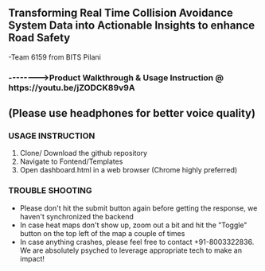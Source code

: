 <h2>Transforming Real Time Collision Avoidance System Data into Actionable Insights to enhance Road Safety</h3>
<p>-Team 6159 from BITS Pilani</p>
<h3>-------->Product Walkthrough & Usage Instruction @ https://youtu.be/jZODCK89v9A</h3>
<h2> (Please use headphones for better voice quality) </h2>
<h3>USAGE INSTRUCTION</h3>
<ol>
  <li>Clone/ Download the github repository</li>
  <li>Navigate to Fontend/Templates</li>
  <li>Open dashboard.html in a web browser (Chrome highly preferred)</li>
</ol>
<h3>TROUBLE SHOOTING </h3>
<ul>
  <li>Please don't hit the submit button again before getting the response, we haven't synchronized the backend</li>
  <li>In case heat maps don't show up, zoom out a bit and hit the "Toggle" button on the top left of the map a couple of times</li>
  <li>In case anything crashes, please feel free to contact +91-8003322836. We are absolutely psyched to leverage appropriate tech to make an impact!</li>
</ul>
